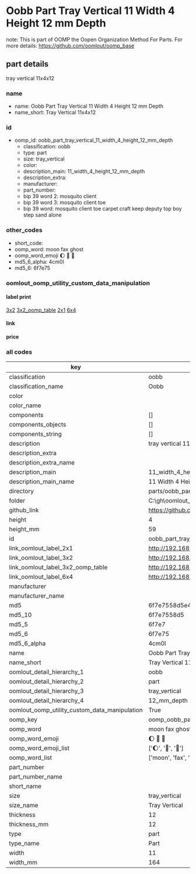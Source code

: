 # Oobb Part Tray Vertical 11 Width 4 Height 12 mm Depth  

note: This is part of OOMP the Oopen Organization Method For Parts. For more details: https://github.com/oomlout/oomp_base

##  part details
  



tray vertical 11x4x12



### name
* name: Oobb Part Tray Vertical 11 Width 4 Height 12 mm Depth
* name_short: Tray Vertical 11x4x12 
### id
* oomp_id: oobb_part_tray_vertical_11_width_4_height_12_mm_depth
  * classification: oobb
  * type: part
  * size: tray_vertical
  * color: 
  * description_main: 11_width_4_height_12_mm_depth
  * description_extra: 
  * manufacturer: 
  * part_number: 
  * bip 39 word 2: mosquito client
  * bip 39 word 3: mosquito client toe
  * bip 39 word: mosquito client toe carpet craft keep deputy top boy step sand alone

### other_codes
* short_code: 
* oomp_word: moon fax ghost
* oomp_word_emoji :moon: :fax: :ghost:
* md5_6_alpha: 4cm0l
* md5_6: 6f7e75






### oomlout_oomp_utility_custom_data_manipulation
#### label print
[3x2](http://192.168.1.245:1112/?label=oomp%204cm0l)
[3x2_oomp_table](http://192.168.1.108:1112/?label=oomp%204cm0l)
[2x1](http://192.168.1.242:1112/?label=oomp%204cm0l)
[6x4](http://192.168.1.55:1112/?label=oomp%204cm0l)    

#### link

                              

#### price







### all codes 
| key | value |  
| --- | --- |  
| classification | oobb |  
| classification_name | Oobb |  
| color |  |  
| color_name |  |  
| components | [] |  
| components_objects | [] |  
| components_string | [] |  
| description | tray vertical 11x4x12 |  
| description_extra |  |  
| description_extra_name |  |  
| description_main | 11_width_4_height_12_mm_depth |  
| description_main_name | 11 Width 4 Height 12 mm Depth |  
| directory | parts/oobb_part_tray_vertical_11_width_4_height_12_mm_depth |  
| folder | C:\gh\oomlout_oobb_version_4_generated_parts\parts\oobb_part_tray_vertical_11_width_4_height_12_mm_depth |  
| github_link | https://github.com/oomlout/oomlout_oomp_part_src/tree/main/parts/oobb_part_tray_vertical_11_width_4_height_12_mm_depth |  
| height | 4 |  
| height_mm | 59 |  
| id | oobb_part_tray_vertical_11_width_4_height_12_mm_depth |  
| link_oomlout_label_2x1 | http://192.168.1.242:1112/?label=oomp%204cm0l |  
| link_oomlout_label_3x2 | http://192.168.1.245:1112/?label=oomp%204cm0l |  
| link_oomlout_label_3x2_oomp_table | http://192.168.1.108:1112/?label=oomp%204cm0l |  
| link_oomlout_label_6x4 | http://192.168.1.55:1112/?label=oomp%204cm0l |  
| manufacturer |  |  
| manufacturer_name |  |  
| md5 | 6f7e7558d5e4e769e719022dc70ab480 |  
| md5_10 | 6f7e7558d5 |  
| md5_5 | 6f7e7 |  
| md5_6 | 6f7e75 |  
| md5_6_alpha | 4cm0l |  
| name | Oobb Part Tray Vertical 11 Width 4 Height 12 mm Depth |  
| name_short | Tray Vertical 11x4x12  |  
| oomlout_detail_hierarchy_1 | oobb |  
| oomlout_detail_hierarchy_2 | part |  
| oomlout_detail_hierarchy_3 | tray_vertical |  
| oomlout_detail_hierarchy_4 | 12_mm_depth |  
| oomlout_oomp_utility_custom_data_manipulation | True |  
| oomp_key | oomp_oobb_part_tray_vertical_11_width_4_height_12_mm_depth |  
| oomp_word | moon fax ghost |  
| oomp_word_emoji | :moon: :fax: :ghost: |  
| oomp_word_emoji_list | [':moon:', ':fax:', ':ghost:'] |  
| oomp_word_list | ['moon', 'fax', 'ghost'] |  
| part_number |  |  
| part_number_name |  |  
| short_name |  |  
| size | tray_vertical |  
| size_name | Tray Vertical |  
| thickness | 12 |  
| thickness_mm | 12 |  
| type | part |  
| type_name | Part |  
| width | 11 |  
| width_mm | 164 |  
